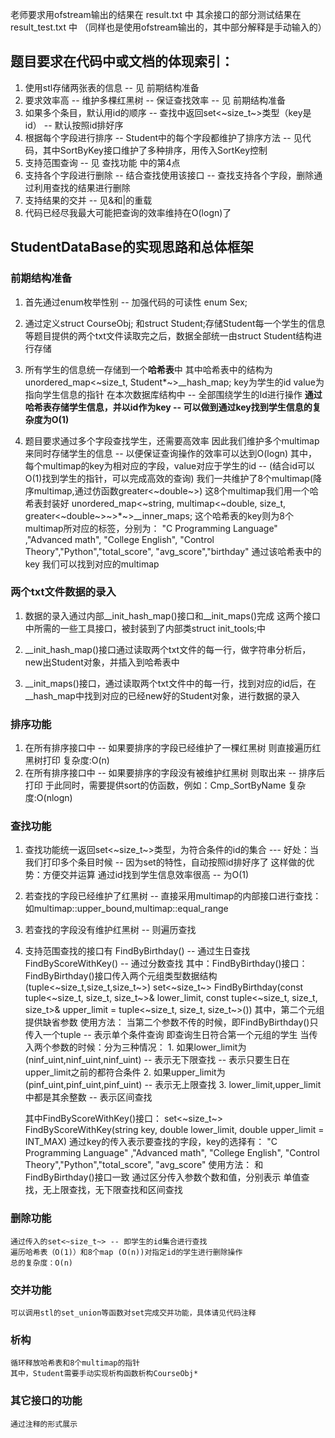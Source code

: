 
老师要求用ofstream输出的结果在 result.txt 中
其余接口的部分测试结果在 result_test.txt 中 （同样也是使用ofstream输出的，其中部分解释是手动输入的）

## 题目要求在代码中或文档的体现索引：
1. 使用stl存储两张表的信息 -- 见 前期结构准备
2. 要求效率高 -- 维护多棵红黑树 -- 保证查找效率 -- 见 前期结构准备
3. 如果多个条目，默认用id的顺序 -- 查找中返回set<~size_t~>类型（key是id） -- 默认按照id排好序
4. 根据每个字段进行排序 -- Student中的每个字段都维护了排序方法 -- 见代码，其中SortByKey接口维护了多种排序，用传入SortKey控制
5. 支持范围查询 -- 见 查找功能 中的第4点
6. 支持各个字段进行删除 -- 结合查找使用该接口 -- 查找支持各个字段，删除通过利用查找的结果进行删除
7. 支持结果的交并 -- 见&和|的重载
8. 代码已经尽我最大可能把查询的效率维持在O(logn)了


## StudentDataBase的实现思路和总体框架
### 前期结构准备
1. 首先通过enum枚举性别 -- 加强代码的可读性 enum Sex;

2. 通过定义struct CourseObj; 和struct Student;存储Student每一个学生的信息
	等题目提供的两个txt文件读取完之后，数据全部统一由struct Student结构进行存储
	
3. 所有学生的信息统一存储到一个**哈希表**中
	其中哈希表中的结构为 unordered_map<~size_t, Student*~>__hash_map;
	key为学生的id
	value为指向学生信息的指针
	在本次数据库结构中 -- 全部围绕学生的Id进行操作
	**通过哈希表存储学生信息，并以id作为key -- 可以做到通过key找到学生信息的复杂度为O(1)**

4. 题目要求通过多个字段查找学生，还需要高效率
	因此我们维护多个multimap来同时存储学生的信息 -- 以便保证查询操作的效率可以达到O(logn)
	其中，每个multimap的key为相对应的字段，value对应于学生的id -- (结合id可以O(1)找到学生的指针，可以完成高效的查询)
	我们一共维护了8个multimap(降序multimap,通过仿函数greater<~double~>)
	这8个multimap我们用一个哈希表封装好
	unordered_map<~string, multimap<~double, size_t, greater<~double~>~>*~>__inner_maps;
	这个哈希表的key则为8个multimap所对应的标签，分别为：
	"C Programming Language" ,"Advanced math", "College English",
		"Control Theory","Python","total_score", "avg_score","birthday"
	通过该哈希表中的key 我们可以找到对应的multimap

### 两个txt文件数据的录入
1. 数据的录入通过内部__init_hash_map()接口和__init_maps()完成
	这两个接口中所需的一些工具接口，被封装到了内部类struct init_tools;中

2. __init_hash_map()接口通过读取两个txt文件的每一行，做字符串分析后，new出Student对象，并插入到哈希表中

3. __init_maps()接口，通过读取两个txt文件中的每一行，找到对应的id后，在__hash_map中找到对应的已经new好的Student对象，进行数据的录入

### 排序功能
1. 在所有排序接口中 -- 如果要排序的字段已经维护了一棵红黑树
	则直接遍历红黑树打印
	复杂度:O(n)
2. 在所有排序接口中 -- 如果要排序的字段没有被维护红黑树
	则取出来 -- 排序后打印
	于此同时，需要提供sort的仿函数，例如：Cmp_SortByName
	复杂度:O(nlogn)

### 查找功能 
1. 查找功能统一返回set<~size_t~>类型，为符合条件的id的集合 --- 好处：当我们打印多个条目时候 -- 因为set的特性，自动按照id排好序了
	这样做的优势：方便交并运算 
	通过id找到学生信息效率很高 -- 为O(1)
2. 若查找的字段已经维护了红黑树 -- 直接采用multimap的内部接口进行查找：如multimap::upper_bound,multimap::equal_range
3. 若查找的字段没有维护红黑树 -- 则遍历查找

4. 支持范围查找的接口有 FindByBirthday() -- 通过生日查找
					  FindByScoreWithKey() -- 通过分数查找
	其中：FindByBirthday()接口：
		FindByBirthday()接口传入两个元组类型数据结构 (tuple<~size_t,size_t,size_t~>)
		set<~size_t~> FindByBirthday(const tuple<~size_t, size_t, size_t~>& lower_limit,
			const tuple<~size_t, size_t, size_t>& upper_limit = tuple<~size_t, size_t, size_t~>())
		其中，第二个元组提供缺省参数
	使用方法：
		当第二个参数不传的时候，即FindByBirthday()只传入一个tuple -- 表示单个条件查询
		即查询生日符合第一个元组的学生
		当传入两个参数的时候：分为三种情况：
			1. 如果lower_limit为(ninf_uint,ninf_uint,ninf_uint) -- 表示无下限查找 -- 表示只要生日在upper_limit之前的都符合条件
			2. 如果upper_limit为(pinf_uint,pinf_uint,pinf_uint) -- 表示无上限查找
			3. lower_limit,upper_limit中都是其余整数 -- 表示区间查找

	其中FindByScoreWithKey()接口：
		set<~size_t~> FindByScoreWithKey(string key, double lower_limit, double upper_limit = INT_MAX)
		通过key的传入表示要查找的字段，key的选择有：
		"C Programming Language" ,"Advanced math", "College English",
		"Control Theory","Python","total_score", "avg_score"
	使用方法：
		和FindByBirthday()接口一致
		通过区分传入参数个数和值，分别表示 单值查找，无上限查找，无下限查找和区间查找

### 删除功能
	通过传入的set<~size_t~> -- 即学生的id集合进行查找
	遍历哈希表（O(1)）和8个map (O(n))对指定id的学生进行删除操作
	总的复杂度：O(n)

### 交并功能
	可以调用stl的set_union等函数对set完成交并功能，具体请见代码注释

### 析构
	循环释放哈希表和8个multimap的指针
	其中，Student需要手动实现析构函数析构CourseObj*

### 其它接口的功能
	通过注释的形式展示

